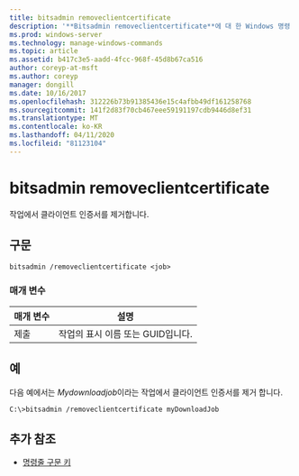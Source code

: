 ```yaml
---
title: bitsadmin removeclientcertificate
description: '**Bitsadmin removeclientcertificate**에 대 한 Windows 명령 항목-작업에서 클라이언트 인증서를 제거 합니다.'
ms.prod: windows-server
ms.technology: manage-windows-commands
ms.topic: article
ms.assetid: b417c3e5-aadd-4fcc-968f-45d8b67ca516
author: coreyp-at-msft
ms.author: coreyp
manager: dongill
ms.date: 10/16/2017
ms.openlocfilehash: 312226b73b91385436e15c4afbb49df161258768
ms.sourcegitcommit: 141f2d83f70cb467eee59191197cdb9446d8ef31
ms.translationtype: MT
ms.contentlocale: ko-KR
ms.lasthandoff: 04/11/2020
ms.locfileid: "81123104"
---
```

# <a name="bitsadmin-removeclientcertificate"></a>bitsadmin removeclientcertificate

작업에서 클라이언트 인증서를 제거합니다.

## <a name="syntax"></a>구문

```
bitsadmin /removeclientcertificate <job>
```

### <a name="parameters"></a>매개 변수

| 매개 변수 | 설명 |
| -------------- | -------------- |
| 제출 | 작업의 표시 이름 또는 GUID입니다. |

## <a name="examples"></a>예

다음 예에서는 *Mydownloadjob*이라는 작업에서 클라이언트 인증서를 제거 합니다.

```
C:\>bitsadmin /removeclientcertificate myDownloadJob 
```

## <a name="additional-references"></a>추가 참조

- [명령줄 구문 키](command-line-syntax-key.md)